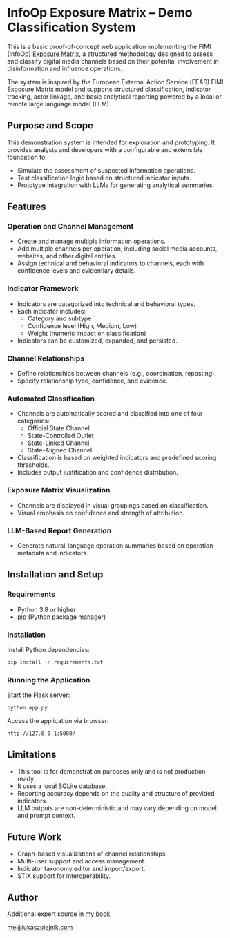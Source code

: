 # InfoOp Exposure Matrix – Demo Classification System

This is a basic proof-of-concept web application implementing the FIMI (InfoOp) [Exposure Matrix](https://www.eeas.europa.eu/sites/default/files/documents/2025/EEAS-3nd-ThreatReport-March-2025-05-Digital-HD.pdf), a structured methodology designed to assess and classify digital media channels based on their potential involvement in disinformation and influence operations.

The system is inspired by the European External Action Service (EEAS) FIMI Exposure Matrix model and supports structured classification, indicator tracking, actor linkage, and basic analytical reporting powered by a local or remote large language model (LLM).

## Purpose and Scope

This demonstration system is intended for exploration and prototyping. It provides analysts and developers with a configurable and extensible foundation to:

- Simulate the assessment of suspected information operations.
- Test classification logic based on structured indicator inputs.
- Prototype integration with LLMs for generating analytical summaries.

## Features

### Operation and Channel Management

- Create and manage multiple information operations.
- Add multiple channels per operation, including social media accounts, websites, and other digital entities.
- Assign technical and behavioral indicators to channels, each with confidence levels and evidentiary details.

### Indicator Framework

- Indicators are categorized into technical and behavioral types.
- Each indicator includes:
  - Category and subtype
  - Confidence level (High, Medium, Low)
  - Weight (numeric impact on classification)
- Indicators can be customized, expanded, and persisted.

### Channel Relationships

- Define relationships between channels (e.g., coordination, reposting).
- Specify relationship type, confidence, and evidence.

### Automated Classification

- Channels are automatically scored and classified into one of four categories:
  - Official State Channel
  - State-Controlled Outlet
  - State-Linked Channel
  - State-Aligned Channel
- Classification is based on weighted indicators and predefined scoring thresholds.
- Includes output justification and confidence distribution.

### Exposure Matrix Visualization

- Channels are displayed in visual groupings based on classification.
- Visual emphasis on confidence and strength of attribution.

### LLM-Based Report Generation

- Generate natural-language operation summaries based on operation metadata and indicators.

## Installation and Setup

### Requirements

- Python 3.8 or higher
- pip (Python package manager)

### Installation

Install Python dependencies:

```bash
pip install -r requirements.txt
```

### Running the Application

Start the Flask server:

```bash
python app.py
```

Access the application via browser:

```
http://127.0.0.1:5000/
```
## Limitations

- This tool is for demonstration purposes only and is not production-ready.
- It uses a local SQLite database.
- Reporting accuracy depends on the quality and structure of provided indicators.
- LLM outputs are non-deterministic and may vary depending on model and prompt context.

## Future Work

- Graph-based visualizations of channel relationships.
- Multi-user support and access management.
- Indicator taxonomy editor and import/export.
- STIX support for interoperability.

## Author
Additional expert source in [my book](https://www.routledge.com/Propaganda-From-Disinformation-and-Influence-to-Operations-and-Information-Warfare/Olejnik/p/book/9781032813721)

me@lukaszolejnik.com


